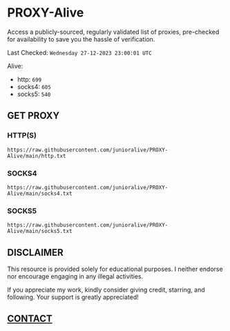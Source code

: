 # PROXY-Alive

Access a publicly-sourced, regularly validated list of proxies, pre-checked for availability to save you the hassle of verification.

Last Checked: `Wednesday 27-12-2023 23:00:01 UTC`

Alive:
- http: `699`
- socks4: `605`
- socks5: `540`

## GET PROXY

### HTTP(S)

```https://raw.githubusercontent.com/junioralive/PROXY-Alive/main/http.txt```

### SOCKS4

```https://raw.githubusercontent.com/junioralive/PROXY-Alive/main/socks4.txt```

### SOCKS5

```https://raw.githubusercontent.com/junioralive/PROXY-Alive/main/socks5.txt```

## DISCLAIMER

This resource is provided solely for educational purposes. I neither endorse nor encourage engaging in any illegal activities.

If you appreciate my work, kindly consider giving credit, starring, and following. Your support is greatly appreciated! 

## [CONTACT](https://t.me/TheJuniorAlive)
